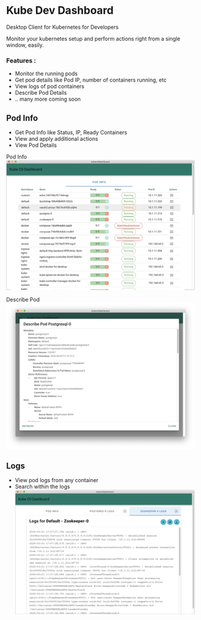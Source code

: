 # Kube Dev Dashboard
Desktop Client for Kubernetes for Developers

Monitor your kubernetes setup and perform actions right from a single window, easily.

### Features :
- Monitor the running pods
- Get pod details like Pod IP, number of containers running, etc
- View logs of pod containers
- Describe Pod Details
- .. many more coming soon

## Pod Info
- Get Pod Info like Status, IP, Ready Containers
- View and apply additional actions 
- View Pod Details

Pod Info
![Preview 1](images/Preview_1.jpg)

Describe Pod
![Preview 3](images/Preview_3.jpg)

## Logs
- View pod logs from any container
- Search within the logs
![Preview 2](images/Preview_2.jpg)
